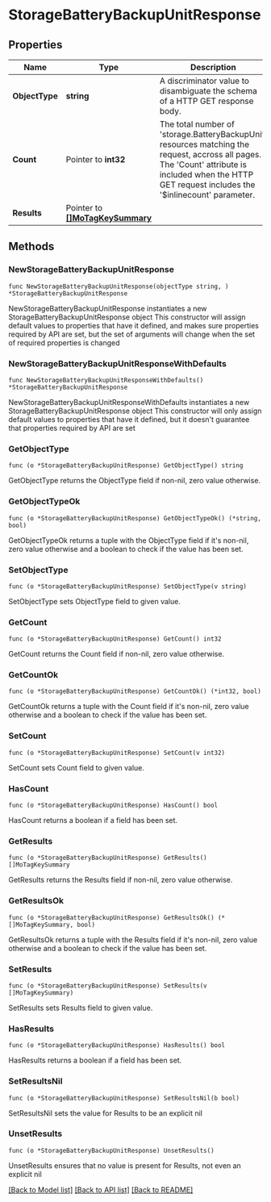 # StorageBatteryBackupUnitResponse

## Properties

Name | Type | Description | Notes
------------ | ------------- | ------------- | -------------
**ObjectType** | **string** | A discriminator value to disambiguate the schema of a HTTP GET response body. | 
**Count** | Pointer to **int32** | The total number of &#39;storage.BatteryBackupUnit&#39; resources matching the request, accross all pages. The &#39;Count&#39; attribute is included when the HTTP GET request includes the &#39;$inlinecount&#39; parameter. | [optional] 
**Results** | Pointer to [**[]MoTagKeySummary**](MoTagKeySummary.md) |  | [optional] 

## Methods

### NewStorageBatteryBackupUnitResponse

`func NewStorageBatteryBackupUnitResponse(objectType string, ) *StorageBatteryBackupUnitResponse`

NewStorageBatteryBackupUnitResponse instantiates a new StorageBatteryBackupUnitResponse object
This constructor will assign default values to properties that have it defined,
and makes sure properties required by API are set, but the set of arguments
will change when the set of required properties is changed

### NewStorageBatteryBackupUnitResponseWithDefaults

`func NewStorageBatteryBackupUnitResponseWithDefaults() *StorageBatteryBackupUnitResponse`

NewStorageBatteryBackupUnitResponseWithDefaults instantiates a new StorageBatteryBackupUnitResponse object
This constructor will only assign default values to properties that have it defined,
but it doesn't guarantee that properties required by API are set

### GetObjectType

`func (o *StorageBatteryBackupUnitResponse) GetObjectType() string`

GetObjectType returns the ObjectType field if non-nil, zero value otherwise.

### GetObjectTypeOk

`func (o *StorageBatteryBackupUnitResponse) GetObjectTypeOk() (*string, bool)`

GetObjectTypeOk returns a tuple with the ObjectType field if it's non-nil, zero value otherwise
and a boolean to check if the value has been set.

### SetObjectType

`func (o *StorageBatteryBackupUnitResponse) SetObjectType(v string)`

SetObjectType sets ObjectType field to given value.


### GetCount

`func (o *StorageBatteryBackupUnitResponse) GetCount() int32`

GetCount returns the Count field if non-nil, zero value otherwise.

### GetCountOk

`func (o *StorageBatteryBackupUnitResponse) GetCountOk() (*int32, bool)`

GetCountOk returns a tuple with the Count field if it's non-nil, zero value otherwise
and a boolean to check if the value has been set.

### SetCount

`func (o *StorageBatteryBackupUnitResponse) SetCount(v int32)`

SetCount sets Count field to given value.

### HasCount

`func (o *StorageBatteryBackupUnitResponse) HasCount() bool`

HasCount returns a boolean if a field has been set.

### GetResults

`func (o *StorageBatteryBackupUnitResponse) GetResults() []MoTagKeySummary`

GetResults returns the Results field if non-nil, zero value otherwise.

### GetResultsOk

`func (o *StorageBatteryBackupUnitResponse) GetResultsOk() (*[]MoTagKeySummary, bool)`

GetResultsOk returns a tuple with the Results field if it's non-nil, zero value otherwise
and a boolean to check if the value has been set.

### SetResults

`func (o *StorageBatteryBackupUnitResponse) SetResults(v []MoTagKeySummary)`

SetResults sets Results field to given value.

### HasResults

`func (o *StorageBatteryBackupUnitResponse) HasResults() bool`

HasResults returns a boolean if a field has been set.

### SetResultsNil

`func (o *StorageBatteryBackupUnitResponse) SetResultsNil(b bool)`

 SetResultsNil sets the value for Results to be an explicit nil

### UnsetResults
`func (o *StorageBatteryBackupUnitResponse) UnsetResults()`

UnsetResults ensures that no value is present for Results, not even an explicit nil

[[Back to Model list]](../README.md#documentation-for-models) [[Back to API list]](../README.md#documentation-for-api-endpoints) [[Back to README]](../README.md)


